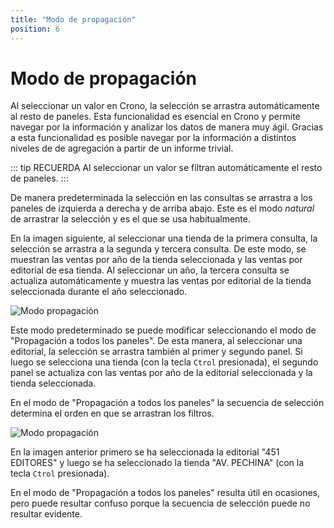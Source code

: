 ```yaml
---
title: "Modo de propagación"
position: 6
---
```




# Modo de propagación

Al seleccionar un valor en Crono, la selección se arrastra automáticamente al resto de paneles. Esta funcionalidad es esencial en Crono y permite navegar por la información y analizar los datos de manera muy ágil. Gracias a esta funcionalidad es posible navegar por la información a distintos niveles de de agregación a partir de un informe trivial.

::: tip RECUERDA
Al seleccionar un valor se filtran automáticamente el resto de paneles.
:::

De manera predeterminada la selección en las consultas se arrastra a los paneles de izquierda a derecha y de arriba abajo. Este es el modo *natural* de arrastrar la selección y es el que se usa habitualmente.


En la imagen siguiente, al seleccionar una tienda de la primera consulta, la selección se arrastra a la segunda y tercera consulta. De este modo, se muestran las ventas por año de la tienda seleccionada y las ventas por editorial de esa tienda. Al seleccionar un año, la tercera consulta se actualiza automáticamente y muestra las ventas por editorial de la tienda seleccionada durante el año seleccionado.

![Modo propagación](/images/analysis/ModoPropagacion.png)

Este modo predeterminado se puede modificar seleccionando el modo de "Propagación a todos los paneles". De esta manera, al seleccionar una editorial, la selección se arrastra también al primer y segundo panel. Si luego se selecciona una tienda (con la tecla `Ctrol` presionada), el segundo panel se actualiza con las ventas por año de la editorial seleccionada y la tienda seleccionada.

En el modo de "Propagación a todos los paneles" la secuencia de selección determina el orden en que se arrastran los filtros.

![Modo propagación](/images/analysis/ModoPropagacion2.png)

En la imagen anterior primero se ha seleccionada la editorial "451 EDITORES" y luego se ha seleccionado la tienda "AV. PECHINA" (con la tecla `Ctrol` presionada).


En el modo de "Propagación a todos los paneles" resulta útil en ocasiones, pero puede resultar confuso porque la secuencia de selección puede no resultar evidente.

